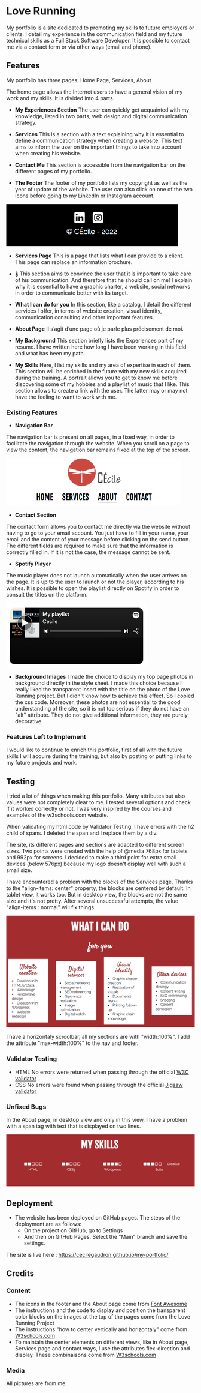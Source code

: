 # Love Running
My portfolio is a site dedicated to promoting my skills to future employers or clients. I detail my experience in the communication field and my future technical skills as a Full Stack Software Developer. It is possible to contact me via a contact form or via other ways (email and phone).


## Features

My portfolio has three pages: Home Page, Services, About

The home page allows the Internet users to have a general vision of my work and my skills. It is divided into 4 parts.

- __My Experiences Section__
The user can quickly get acquainted with my knowledge, listed in two parts, web design and digital communication strategy.

- __Services__
This is a section with a text explaining why it is essential to define a communication strategy when creating a website. This text aims to inform the user on the important things to take into account when creating his website.

- __Contact Me__
This section is accessible from the navigation bar on the different pages of my portfolio.

- __The Footer__
The footer of my portfolio lists my copyright as well as the year of update of the website. The user can also click on one of the two icons before going to my LinkedIn or Instagram account.

![Fotter](/assets/screenshots/footer.png)

- __Services Page__
This is a page that lists what I can provide to a client. This page can replace an information brochure.

- __§__
This section aims to convince the user that it is important to take care of his communication. And therefore that he should call on me! I explain why it is essential to have a graphic charter, a website, social networks in order to communicate better with its target. 

- __What I can do for you__
In this section, like a catalog, I detail the different services I offer, in terms of website creation, visual identity, communication consulting and other important features.

- __About Page__
Il s’agit d’une page où je parle plus précisement de moi.

- __My Background__
This section briefly lists the Experiences part of my resume. I have written here how long I have been working in this field and what has been my path.

- __My Skills__
Here, I list my skills and my area of expertise in each of them. 
This section will be enriched in the future with my new skills acquired during the training.
A portrait allows you to get to know me before discovering some of my hobbies and a playlist of music that I like.
This section allows to create a link with the user. The latter may or may not have the feeling to want to work with me.

### Existing Features

- __Navigation Bar__

The navigation bar is present on all pages, in a fixed way, in order to facilitate the navigation through the website. When you scroll on a page to view the content, the navigation bar remains fixed at the top of the screen. 

![Nav Bar](/assets/screenshots/header.png)

- __Contact Section__

The contact form allows you to contact me directly via the website without having to go to your email account. You just have to fill in your name, your email and the content of your message before clicking on the send button. The different fields are required to make sure that the information is correctly filled in. If it is not the case, the message cannot be sent.

- __Spotify Player__

The music player does not launch automatically when the user arrives on the page. It is up to the user to launch or not the player, according to his wishes. It is possible to open the playlist directly on Spotify in order to consult the titles on the platform.

![Spotify Player](/assets/screenshots/spotify-reader.png)

- __Background Images__
I made the choice to display my top page photos in background directly in the style sheet. I made this choice because I really liked the transparent insert with the title on the photo of the Love Running project. But I didn't know how to achieve this effect. So I copied the css code. Moreover, these photos are not essential to the good understanding of the site, so it is not too serious if they do not have an "alt" attribute. They do not give additional information, they are purely decorative. 

### Features Left to Implement

I would like to continue to enrich this portfolio, first of all with the future skills I will acquire during the training, but also by posting or putting links to my future projects and work.

## Testing

I tried a lot of things when making this portfolio. Many attributes but also values were not completely clear to me. I tested several options and check if it worked correctly or not. I was very inspired by the courses and examples of the w3schools.com website.

When validating my html code by Validator Testing, I have errors with the h2 child of spans. I deleted the span and I replace them by a div.

The site, its different pages and sections are adapted to different screen sizes. Two points were created with the help of @media 768px for tablets and 992px for screens. I decided to make a third point for extra small devices (below 576px) because my logo doesn't display well with such a small size.

I have encountered a problem with the blocks of the Services page. Thanks to the "align-items: center" property, the blocks are centered by default. In tablet view, it works too. But in desktop view, the blocks are not the same size and it's not pretty. After several unsuccessful attempts, the value "align-items : normal" will fix things.

![Align Items](/assets/screenshots/align-items.png)

I have a horizontaly scroolbar, all my sections are with "width:100%". I add the attribute "max-width:100%" to the nav and footer. 

### Validator Testing

- HTML
No errors were returned when passing through the official [W3C validator](https://validator.w3.org/nu/)
- CSS
No errors were found when passing through the official [Jigsaw validator](https://jigsaw.w3.org/css-validator/)

### Unfixed Bugs

In the About page, in desktop view and only in this view, I have a problem with a span tag with text that is displayed on two lines. 

![Skills line](/assets/screenshots/skills-line.png)

## Deployment

- The website has been deployed on GitHub pages. The steps of the deployment are as follows:
    - On the project on GitHub, go to Settings
    - And then on GitHub Pages. Select the "Main" branch and save the settings.

The site is live here : https://cecilegaudron.github.io/my-portfolio/

## Credits

### Content

- The icons in the footer and the About page come from [Font Awesome](https://fontawesome.com/)
- The instructions and the code to display and position the transparent color blocks on the images at the top of the pages come from the Love Running Project
- The instructions "how to center vertically and horizontaly" come from [W3schools.com](https://www.w3schools.com/) 
- To maintain the center elements on different views, like in About page, Services page and contact ways, I use the attributes flex-direction and display. These combinaisons come from [W3schools.com](https://www.w3schools.com/)

### Media

All pictures are from me.